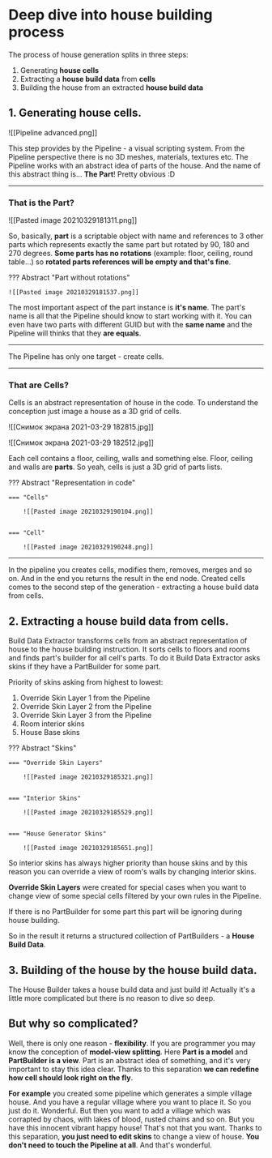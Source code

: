 # Deep dive into house building process

The process of house generation splits in three steps: 

1. Generating **house cells**
2. Extracting a **house build data** from **cells**
3. Building the house from an extracted **house build data**
	
## 1. **Generating house cells**.

![[Pipeline advanced.png]]

This step provides by the Pipeline - a visual scripting system. From the Pipeline perspective there is no 3D meshes, materials, textures etc. The Pipeline works with an abstract idea of parts of the house. And the name of this abstract thing is... **The Part**! Pretty obvious :D



----------

### **That is the Part?**

![[Pasted image 20210329181311.png]]

So, basically, **part** is a scriptable object with name and references to 3 other parts which represents exactly the same part but rotated by 90, 180 and 270 degrees. **Some parts has no rotations** (example: floor, ceiling, round table...) so **rotated parts references will be empty and that's fine**.

??? Abstract "Part without rotations"

	![[Pasted image 20210329181537.png]]

The most important aspect of the part instance is **it's name**. The part's name is all that the Pipeline should know to start working with it. You can even have two parts with different GUID but with the **same name** and the Pipeline will thinks that they **are equals**. 

---------

The Pipeline has only one target - create cells. 

--------

### **That are Cells?**

Cells is an abstract representation of house in the code. 
To understand the conception just image a house as a 3D grid of cells.

![[Снимок экрана 2021-03-29 182815.jpg]]

![[Снимок экрана 2021-03-29 182512.jpg]]

Each cell contains a floor, ceiling, walls and something else. 
Floor, ceiling and walls are **parts**.
So yeah, cells is just a 3D grid of parts lists. 





??? Abstract "Representation in code"

	=== "Cells"

    	![[Pasted image 20210329190104.png]]


	=== "Cell"

    	![[Pasted image 20210329190248.png]]
















		

-------

In the pipeline you creates cells, modifies them, removes, merges and so on.
And in the end you returns the result in the end node. 
Created cells comes to the second step of the generation - extracting a house build data from cells.

## 2. **Extracting a house build data from cells**.
Build Data Extractor transforms cells from an abstract representation of house to the house building instruction. It sorts cells to floors and rooms and finds part's builder for all cell's parts.
To do it Build Data Extractor asks skins if they have a PartBuilder for some part.

Priority of skins asking from highest to lowest:

1. Override Skin Layer 1 from the Pipeline
2. Override Skin Layer 2 from the Pipeline
3. Override Skin Layer 3 from the Pipeline
4. Room interior skins
5. House Base skins


??? Abstract "Skins"

	=== "Override Skin Layers"

    	![[Pasted image 20210329185321.png]]


	=== "Interior Skins"

    	![[Pasted image 20210329185529.png]]
		
		
	=== "House Generator Skins"

    	![[Pasted image 20210329185651.png]]








So interior skins has always higher priority than house skins and by this reason you can override a view of room's walls by changing interior skins.

**Override Skin Layers** were created for special cases when you want to change view of some special cells filtered by your own rules in the Pipeline.

If there is no PartBuilder for some part this part will be ignoring during house building.

So in the result it returns a structured collection of PartBuilders - a **House Build Data**. 

## 3. **Building of the house by the house build data.**

The House Builder takes a house build data and just build it!
Actually it's a little more complicated but there is no reason to dive so deep. 

## **But why so complicated?**
Well, there is only one reason - **flexibility**. 
If you are programmer you may know the conception of **model-view splitting**.
Here **Part is a model** and **PartBuilder is a view**. Part is an abstract idea of something, and it's very important to stay this idea clear. Thanks to this separation **we can redefine how cell should look right on the fly**. 

**For example** you created some pipeline which generates a simple village house. And you have a regular village where you want to place it. So you just do it. Wonderful. But then you want to add a village which was corrapted by chaos, with lakes of blood, rusted chains and so on. But you have this innocent vibrant happy house! That's not that you want. Thanks to this separation, **you just need to edit skins** to change a view of house. **You don't need to touch the Pipeline at all**. And that's wonderful.